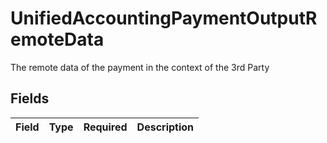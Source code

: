 # UnifiedAccountingPaymentOutputRemoteData

The remote data of the payment in the context of the 3rd Party


## Fields

| Field       | Type        | Required    | Description |
| ----------- | ----------- | ----------- | ----------- |